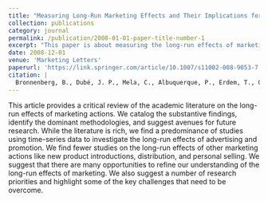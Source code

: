 ```yaml
---
title: "Measuring Long-Run Marketing Effects and Their Implications for Long-Run Marketing Decisions"
collection: publications
category: journal
permalink: /publication/2008-01-01-paper-title-number-1
excerpt: "This paper is about measuring the long-run effects of marketing actions and their strategic implications."
date: 2008-12-01
venue: 'Marketing Letters'
paperurl: 'https://link.springer.com/article/10.1007/s11002-008-9053-7'
citation: |
  Bronnenberg, B., Dubé, J. P., Mela, C., Albuquerque, P., Erdem, T., Gordon, B. R., Hanssens, D., Hitsch, G., Hong, H., & Sun, B. (2008). "Measuring Long-Run Marketing Effects and Their Implications for Long-Run Marketing Decisions." <i>Marketing Letters</i>. 19, 367-382.
---
```


This article provides a critical review of the academic literature on the long-run effects of marketing actions. We catalog the substantive findings, identify the dominant methodologies, and suggest avenues for future research. While the literature is rich, we find a predominance of studies using time-series data to investigate the long-run effects of advertising and promotion. We find fewer studies on the long-run effects of other marketing actions like new product introductions, distribution, and personal selling. We suggest that there are many opportunities to refine our understanding of the long-run effects of marketing. We also suggest a number of research priorities and highlight some of the key challenges that need to be overcome.
